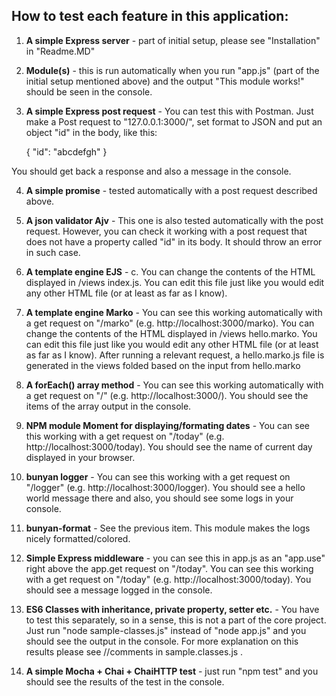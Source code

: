 How to test each feature in this application: 
--------
1. **A simple Express server** -  part of initial setup, please see "Installation" in "Readme.MD"
2. **Module(s)** - this is run automatically when you run "app.js" (part of the initial setup mentioned above) and the output "This module works!" should be seen in the console. 
3. **A simple Express post request** -  You can test this with Postman. Just make a Post request to "127.0.0.1:3000/", set format to JSON and put an object "id" in the body, like this: 

   {
      	"id": "abcdefgh"
   }

You should get back a response and also a message in the console. 

4. **A simple promise** - tested automatically with a post request described above. 

5. **A json validator Ajv** - This one is also tested automatically with the post request. However, you can check it working with a post request that does not have a property called "id" in its body. It should throw an error in such case. 

6. **A template engine EJS** - c. You can change the contents of the HTML displayed in /views index.js. You can edit this file just like you would edit any other HTML file (or at least as far as I know). 

6. **A template engine Marko** - You can see this working automatically with a get request on "/marko" (e.g. http://localhost:3000/marko). You can change the contents of the HTML displayed in /views hello.marko. You can edit this file just like you would edit any other HTML file (or at least as far as I know). 
After running a relevant request, a hello.marko.js file is generated in the views folded based on the input from hello.marko

8. **A forEach() array method** - You can see this working automatically with a get request on "/" (e.g. http://localhost:3000/). You should see the items of the array output in the console. 

9. **NPM module Moment for displaying/formating dates** - You can see this working  with a get request on "/today" (e.g. http://localhost:3000/today). You should see the name of current day displayed in your browser. 

10. **bunyan logger** - You can see this working  with a get request on "/logger" (e.g. http://localhost:3000/logger). You should see a hello world message there and also, you should see some logs in your console. 

11. **bunyan-format** - See the previous item. This module makes the logs nicely formatted/colored. 

12. **Simple Express middleware** - you can see this in app.js as an "app.use" right above the app.get request on "/today". 
You can see this working  with a get request on "/today" (e.g. http://localhost:3000/today). You should see a message logged in the console. 

11. **ES6 Classes with inheritance, private property, setter etc.** - You have to test this separately, so in a sense, this is not a part of the core project. Just run "node sample-classes.js" instead of "node app.js" and you should see the output in the console. For more explanation on this results please see //comments in sample.classes.js . 

12. **A simple Mocha + Chai + ChaiHTTP test** - just run "npm test" and you should see the results of the test in the console. 